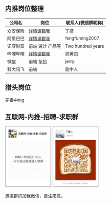 ## 内推岗位整理


|  公司名 |  岗位 |  联系人(微信群昵称) |
| --- | --- | --- |
| 众安保险 | [详情请戳我](https://app.mokahr.com/recommendation-apply/zhongan#/?anchorName=000&_k=oiq92t)| 丁盛 |
| 阿里巴巴 | [详情请戳我](https://job.alibaba.com/zhaopin/position_detail.htm?trace=qrcode_share&positionCode=GP053720) | fengfuming2007|
|诺亚财富|前端 设计 产品等| Two hundred years|
|哔哩哔哩|[详情请戳我](https://www.bilibili.com/blackboard/join-list.html) |奶黄包|
|微信|前端 急招|jerry|
|科大讯飞|前端|剧中人|

## 猎头岗位

完善中ing

## 互联网-内推-招聘-求职群

<div>
<img src='./img/WechatIMG6.jpeg' width='30%'>
<img src='./img/WechatIMG5.jpeg' width='30%'>
</div>

想进群的加我微信，备注来意。



